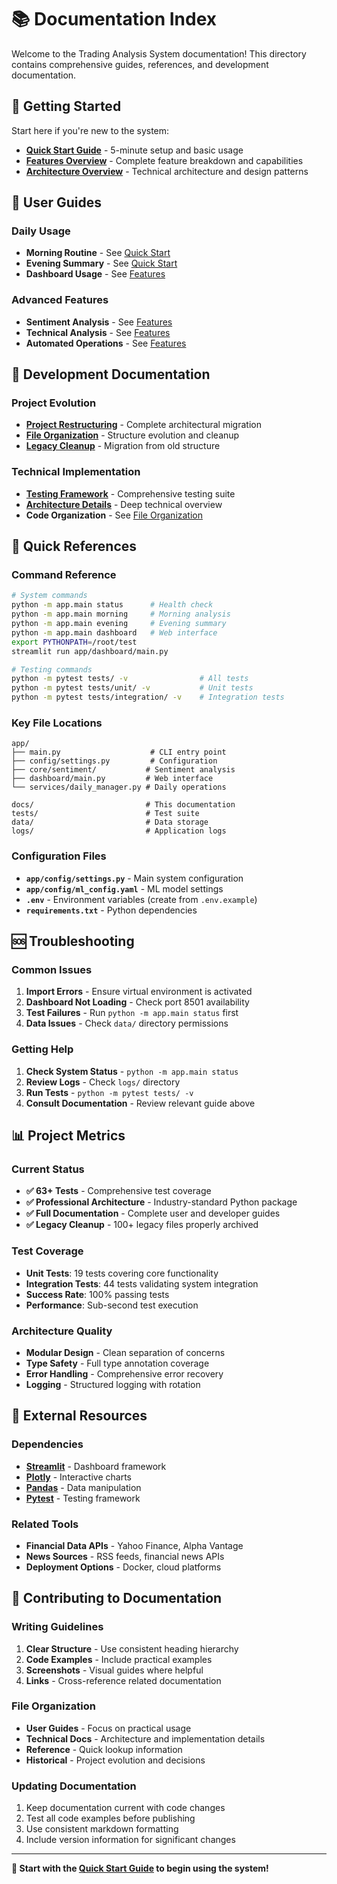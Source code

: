 # 📚 Documentation Index

Welcome to the Trading Analysis System documentation! This directory contains comprehensive guides, references, and development documentation.

## 🚀 Getting Started

Start here if you're new to the system:

- **[Quick Start Guide](QUICK_START.md)** - 5-minute setup and basic usage
- **[Features Overview](FEATURES.md)** - Complete feature breakdown and capabilities
- **[Architecture Overview](ARCHITECTURE.md)** - Technical architecture and design patterns

## 📖 User Guides

### Daily Usage
- **Morning Routine** - See [Quick Start](QUICK_START.md#morning-analysis)
- **Evening Summary** - See [Quick Start](QUICK_START.md#evening-summary)
- **Dashboard Usage** - See [Features](FEATURES.md#-professional-dashboard)

### Advanced Features
- **Sentiment Analysis** - See [Features](FEATURES.md#-enhanced-sentiment-analysis)
- **Technical Analysis** - See [Features](FEATURES.md#-technical-analysis-integration)
- **Automated Operations** - See [Features](FEATURES.md#-automated-operations)

## 🔧 Development Documentation

### Project Evolution
- **[Project Restructuring](RESTRUCTURE_COMPLETE.md)** - Complete architectural migration
- **[File Organization](ORGANIZATION_COMPLETE.md)** - Structure evolution and cleanup
- **[Legacy Cleanup](CLEANUP_COMPLETE.md)** - Migration from old structure

### Technical Implementation
- **[Testing Framework](TESTING_COMPLETE_SUMMARY.md)** - Comprehensive testing suite
- **[Architecture Details](ARCHITECTURE.md)** - Deep technical overview
- **Code Organization** - See [File Organization](FILE_ORGANIZATION.md)

## 🎯 Quick References

### Command Reference
```bash
# System commands
python -m app.main status      # Health check
python -m app.main morning     # Morning analysis
python -m app.main evening     # Evening summary
python -m app.main dashboard   # Web interface
export PYTHONPATH=/root/test
streamlit run app/dashboard/main.py

# Testing commands
python -m pytest tests/ -v                # All tests
python -m pytest tests/unit/ -v           # Unit tests
python -m pytest tests/integration/ -v    # Integration tests
```

### Key File Locations
```
app/
├── main.py                    # CLI entry point
├── config/settings.py         # Configuration
├── core/sentiment/           # Sentiment analysis
├── dashboard/main.py         # Web interface
└── services/daily_manager.py # Daily operations

docs/                         # This documentation
tests/                        # Test suite
data/                         # Data storage
logs/                         # Application logs
```

### Configuration Files
- **`app/config/settings.py`** - Main system configuration
- **`app/config/ml_config.yaml`** - ML model settings
- **`.env`** - Environment variables (create from `.env.example`)
- **`requirements.txt`** - Python dependencies

## 🆘 Troubleshooting

### Common Issues
1. **Import Errors** - Ensure virtual environment is activated
2. **Dashboard Not Loading** - Check port 8501 availability
3. **Test Failures** - Run `python -m app.main status` first
4. **Data Issues** - Check `data/` directory permissions

### Getting Help
1. **Check System Status** - `python -m app.main status`
2. **Review Logs** - Check `logs/` directory
3. **Run Tests** - `python -m pytest tests/ -v`
4. **Consult Documentation** - Review relevant guide above

## 📊 Project Metrics

### Current Status
- **✅ 63+ Tests** - Comprehensive test coverage
- **✅ Professional Architecture** - Industry-standard Python package
- **✅ Full Documentation** - Complete user and developer guides
- **✅ Legacy Cleanup** - 100+ legacy files properly archived

### Test Coverage
- **Unit Tests**: 19 tests covering core functionality
- **Integration Tests**: 44 tests validating system integration
- **Success Rate**: 100% passing tests
- **Performance**: Sub-second test execution

### Architecture Quality
- **Modular Design** - Clean separation of concerns
- **Type Safety** - Full type annotation coverage
- **Error Handling** - Comprehensive error recovery
- **Logging** - Structured logging with rotation

## 🔗 External Resources

### Dependencies
- **[Streamlit](https://streamlit.io/)** - Dashboard framework
- **[Plotly](https://plotly.com/python/)** - Interactive charts
- **[Pandas](https://pandas.pydata.org/)** - Data manipulation
- **[Pytest](https://pytest.org/)** - Testing framework

### Related Tools
- **Financial Data APIs** - Yahoo Finance, Alpha Vantage
- **News Sources** - RSS feeds, financial news APIs
- **Deployment Options** - Docker, cloud platforms

## 📝 Contributing to Documentation

### Writing Guidelines
1. **Clear Structure** - Use consistent heading hierarchy
2. **Code Examples** - Include practical examples
3. **Screenshots** - Visual guides where helpful
4. **Links** - Cross-reference related documentation

### File Organization
- **User Guides** - Focus on practical usage
- **Technical Docs** - Architecture and implementation details
- **Reference** - Quick lookup information
- **Historical** - Project evolution and decisions

### Updating Documentation
1. Keep documentation current with code changes
2. Test all code examples before publishing
3. Use consistent markdown formatting
4. Include version information for significant changes

---

**📖 Start with the [Quick Start Guide](QUICK_START.md) to begin using the system!**
